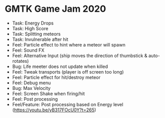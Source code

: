 # GMTK Game Jam 2020

* Task: Energy Drops
* Task: High Score
* Task: Splitting meteors
* Task: Invulnerable after hit
* Feel: Particle effect to hint where a meteor will spawn
* Feel: Sound FX
* Feel: Alternative Input (ship moves the direction of thumbstick & auto-rotates)
* Bug: Life meeter does not update when killed
* Feel: Tweak transports (player is off screen too long)
* Feel: Particle effect for hit/destroy meteor
* Feel: Debug menu
* Bug: Max Velocity
* Feel: Screen Shake when firing/hit
* Feel: Post processing
* Feel/Feature: Post processing based on Energy level (https://youtu.be/yB317FOcU0Y?t=265)
